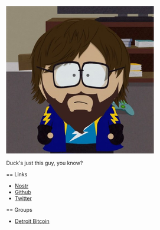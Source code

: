 <img src="images/duck1123.png" />

Duck's just this guy, you know?

== Links

- [Nostr](https://snort.social/p/npub1g7ec7nfhyyus6kmtaaud4clnuwygandlrpz0hvem3pep6dndtjyqumtp42)
- [Github](https://github.com/duck1123)
- [Twitter](https://twitter.com/duck1123)

== Groups

- [Detroit Bitcoin](https://detbtc.com)

